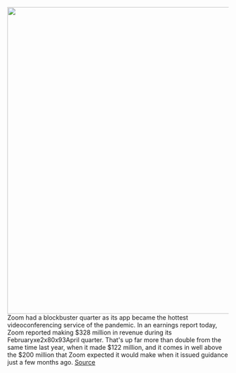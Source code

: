 <img src='https://cdn.vox-cdn.com/thumbor/PN_moAngwoekNzt7IFHKZ7DcjeA=/0x0:3000x2000/1200x800/filters:focal(1260x760:1740x1240)/cdn.vox-cdn.com/uploads/chorus_image/image/66886297/acastro_200331_1777_zoom_0001.0.0.jpg' width='700px' /><br/>
Zoom had a blockbuster quarter as its app became the hottest videoconferencing service of the pandemic. In an earnings report today, Zoom reported making $328 million in revenue during its Februaryxe2x80x93April quarter. That's up far more than double from the same time last year, when it made $122 million, and it comes in well above the $200 million that Zoom expected it would make when it issued guidance just a few months ago.
<a href='https://www.theverge.com/2020/6/2/21277006/zoom-q1-2021-earnings-coronavirus-pandemic-work-from-home'> Source <a/>